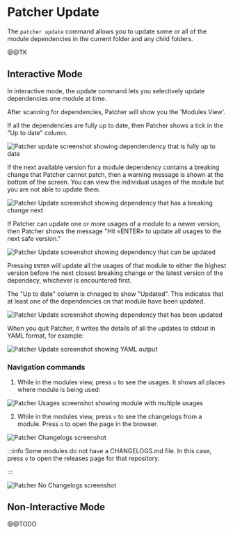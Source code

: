 # Patcher Update

The `patcher update` command allows you to update some or all of the module dependencies in the current folder and any child folders.

@@TK 

## Interactive Mode

In interactive mode, the update command lets you selectively update dependencies one module at time.

After scanning for dependencies, Patcher will show you the 'Modules View'.

If all the dependencies are fully up to date, then Patcher shows a tick in the "Up to date" column.

![Patcher update screenshot showing dependendency that is fully up to date](/img/guides/stay-up-to-date/patcher/patcher-update-overview-futd.png)

If the next available version for a module dependency contains a breaking change that Patcher cannot patch, then a warning message is shown at the bottom of the screen. You can view the individual usages of the module but you are not able to update them.

![Patcher Update screenshot showing dependency that has a breaking change next](/img/guides/stay-up-to-date/patcher/patcher-update-overview-breaking-change.png)

If Patcher can update one or more usages of a module to a newer version, then Patcher shows the message "Hit «ENTER» to update all usages to the next safe version."

![Patcher Update screenshot showing dependency that can be updated](/img/guides/stay-up-to-date/patcher/patcher-update-overview-update-available.png)

Pressing `ENTER` will update all the usages of that module to either the highest version before the next closest breaking change or the latest version of the dependecy, whichever is encountered first.

The "Up to date" column is chnaged to show "Updated". This indicates that at least one of the dependencies on that module have been updated.

![Patcher Update screenshot showing dependency that has been updated](/img/guides/stay-up-to-date/patcher/patcher-update-overview-updated.png)

When you quit Patcher, it writes the details of all the updates to stdout in YAML format, for example:

![Patcher Update screenshot showing YAML output](/img/guides/stay-up-to-date/patcher/patcher-update-yaml-output.png)

### Navigation commands

1. While in the modules view, press `u` to see the usages. It shows all places where module is being used:

![Patcher Usages screenshot showing module with multiple usages](/img/guides/stay-up-to-date/patcher/patcher-update-usages-update-available.png)

2. While in the modules view, press `v` to see the changelogs from a module. Press `o` to open the page in the browser.

![Patcher Changelogs screenshot](/img/guides/stay-up-to-date/patcher/patcher-update-changelog.png)

:::info
Some modules do not have a CHANGELOGS.md file. In this case, press `o` to open the releases page for that repository.

:::

![Patcher No Changelogs screenshot](/img/guides/stay-up-to-date/patcher/patcher-update-no-changelog.png)

## Non-Interactive Mode

@@TODO